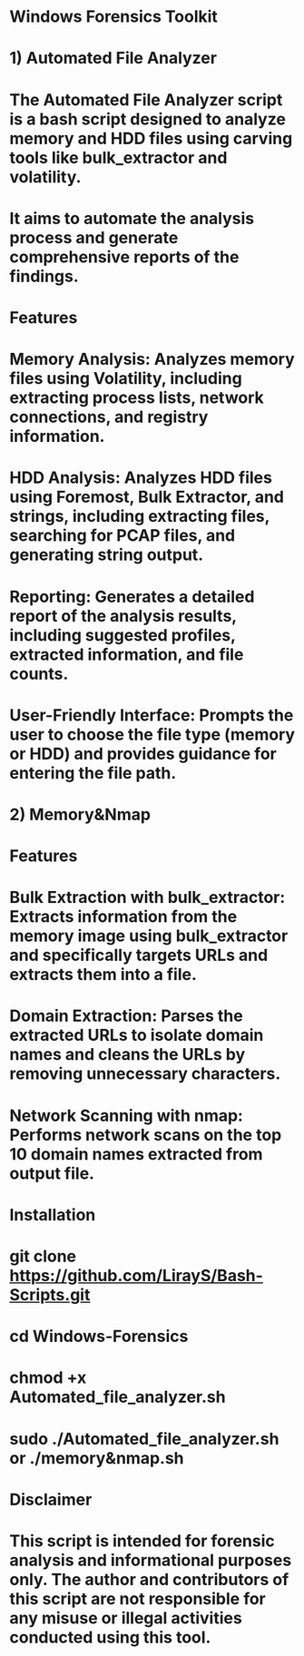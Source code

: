 # Windows Forensics Toolkit
# 1) Automated File Analyzer
#
# The Automated File Analyzer script is a bash script designed to analyze memory and HDD files using carving tools like bulk_extractor and volatility. 
# It aims to automate the analysis process and generate comprehensive reports of the findings.
#
# Features
# Memory Analysis: Analyzes memory files using Volatility, including extracting process lists, network connections, and registry information.
# HDD Analysis: Analyzes HDD files using Foremost, Bulk Extractor, and strings, including extracting files, searching for PCAP files, and generating string output.
# Reporting: Generates a detailed report of the analysis results, including suggested profiles, extracted information, and file counts.
# User-Friendly Interface: Prompts the user to choose the file type (memory or HDD) and provides guidance for entering the file path.
#
# 2) Memory&Nmap 
# 
# Features
# Bulk Extraction with bulk_extractor: Extracts information from the memory image using bulk_extractor and specifically targets URLs and extracts them into a file.
# Domain Extraction: Parses the extracted URLs to isolate domain names and cleans the URLs by removing unnecessary characters.
# Network Scanning with nmap: Performs network scans on the top 10 domain names extracted from output file.
# 
# Installation
# git clone https://github.com/LirayS/Bash-Scripts.git
# cd Windows-Forensics
# chmod +x Automated_file_analyzer.sh
# sudo ./Automated_file_analyzer.sh or ./memory&nmap.sh
#
# Disclaimer
# This script is intended for forensic analysis and informational purposes only. The author and contributors of this script are not responsible for any misuse or illegal activities conducted using this tool.
